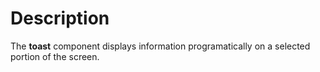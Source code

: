# Description

The **toast** component displays information programatically on a selected portion of the screen.